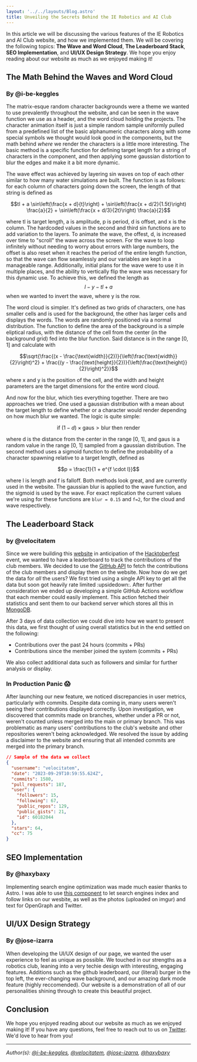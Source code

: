 ```yaml
---
layout: '../../layouts/Blog.astro'
title: Unveiling the Secrets Behind the IE Robotics and AI Club
---
```


In this article we will be discussing the various features of the IE Robotics and AI Club website, and how we implemented them. We will be covering the following topics: **The Wave and Word Cloud**, **The Leaderboard Stack**, **SEO Implementation**, and **UI/UX Design Strategy**. We hope you enjoy reading about our website as much as we enjoyed making it!


## The Math Behind the Waves and Word Cloud
### By @i-be-keggles
The matrix-esque random character backgrounds were a theme we wanted to use prevalently throughout the website, and can be seen in the wave function we use as a header, and the word cloud holding the projects. The character animation itself is just a simple random sample uniformly pulled from a predefined list of the basic alphanumeric characters along with some special symbols we thought would look good in the components, but the math behind *where* we render the characters is a little more interesting. The basic method is a specific function for defining target length for a string of characters in the component, and then applying some gaussian distortion to blur the edges and make it a bit more dynamic.

The wave effect was achieved by layering sin waves on top of each other similar to how many water simulations are built. The function is as follows: for each column of characters going down the screen, the length of that string is defined as


$$tl + a \sin\left(\frac{x + d}{t}\right) + \sin\left(\frac{x + d/2}{1.5t}\right) \frac{a}{2} + \sin\left(\frac{x + d/3}{2t}\right) \frac{a}{2}$$


where tl is target length, a is amplitude, p is period, d is offset, and x is the column.
The hardcoded values in the second and third sin functions are to add variation to the layers.
To animate the wave, the offest, d, is increased over time to "scroll" the wave across the screen. For the wave to loop infinitely without needing to worry about errors with large numbers, the offset is also reset when it reaches the period of the entire length function, so that the wave can flow seamlessly and our variables are kept in a manageable range.
Additionally, initial plans for the wave were to use it in multiple places, and the ability to vertically flip the wave was necessary for this dynamic use. To achieve this, we defined the length as $$l - y - tl + a$$ when we wanted to invert the wave, where y is the row.

The word cloud is simpler. It's defined as two grids of characters, one has smaller cells and is used for the background, the other has larger cells and displays the words. The words are randomly positioned via a normal distribution. The function to define the area of the background is a simple eliptical radius, with the distance of the cell from the center (in the background grid) fed into the blur function. Said distance is in the range [0, 1] and calculate  with

$$\sqrt{\frac{(x - \frac{\text{width}}{2})}{\left(\frac{\text{width}}{2}\right)^2} + \frac{(y - \frac{\text{height}}{2})}{\left(\frac{\text{height}}{2}\right)^2}}$$

where x and y is the position of the cell, and the width and height parameters are the target dimensions for the entire word cloud.

And now for the blur, which ties everything together. There are two approaches we tried. One used a gaussian distribution with a mean about the target length to define whether or a character would render depending on how much blur we wanted. The logic is quite simple:

$$\text{if } (1-d) \times \text{gaus} > \text{blur} \text{ then render}$$

where d is the distance from the center in the range [0, 1], and gaus is a random value in the range [0, 1] sampled from a gaussian distribution.
The second method uses a sigmoid function to define the probability of a character spawning relative to a target length, defined as

$$p = \frac{1}{1 + e^{f \cdot l}}$$

where l is length and f is falloff.
Both methods look great, and are currently used in the website. The gaussian blur is applied to the wave function, and the sigmoid is used by the wave.
For exact replication the current values we're using for these functions are `blur = 0.15` and `f=2`, for the cloud and wave respectively.

## The Leaderboard Stack

### by @velocitatem

Since we were building this [website](https://www.google.com/search?q=ieroboticsclub.com) in anticipation of the [Hacktoberfest](https://hactoberfest.com) event, we wanted to have a leaderboard to track the contributions of the club members. We decided to use the [GitHub API](https://docs.github.com/en/rest) to fetch the contributions of the club members and display them on the website. Now how do we get the data for _all_ the users? We first tried using a single API key to get all the data but soon got heavily rate limited :upsidedown:. After further consideration we ended up developing a simple GitHub Actions workflow that each member could easily implement. This action fetched their statistics and sent them to our backend server which stores all this in [MongoDB](https://www.mongodb.com/).

After 3 days of data collection we could dive into how we want to present this data, we first thought of using overall statistics but in the end settled on the following:
* Contributions over the past 24 hours (commits + PRs)
* Contributions since the member joined the system (commits + PRs)

We also collect additional data such as followers and similar for further analysis or display.

### In Production Panic 😱
After launching our new feature, we noticed discrepancies in user metrics, particularly with commits. Despite data coming in, many users weren't seeing their contributions displayed correctly. Upon investigation, we discovered that commits made on branches, whether under a PR or not, weren't counted unless merged into the main or primary branch. This was problematic as many users' contributions to the club's website and other repositories weren't being acknowledged. We resolved the issue by adding a disclaimer to the website and ensuring that all intended commits are merged into the primary branch.

```json
// Sample of the data we collect
{
  "username": "velocitatem",
  "date": "2023-09-29T10:59:55.624Z",
  "commits": 1580,
  "pull_requests": 187,
  "user": {
    "followers": 15,
    "following": 67,
    "public_repos": 129,
    "public_gists": 21,
    "id": 60182044
  },
  "stars": 64,
  "cc": 75
}
```

## SEO Implementation
### By @haxybaxy
Implementing search engine optimization was made much easier thanks to Astro. I was able to use [this component](https://github.com/jonasmerlin/astro-seo) to let search engines index and follow links on our wesbite, as well as the photos (uploaded on imgur) and text for OpenGraph and Twitter.

## UI/UX Design Strategy
### By @jose-izarra

When developing the UI/UX design of our page, we wanted the user experience to feel as unique as possible. We touched in our strengths as a robotics club, leaning into a very techie design with interesting, engaging features. Additions such as the github leaderboard, our (literal) burger in the top left, the ever-changing wave background, and our amazing dark mode feature (highly reccomended). Our website is a demonstration of all of our personalities shining through to create this beautiful project.

## Conclusion
We hope you enjoyed reading about our website as much as we enjoyed making it! If you have any questions, feel free to reach out to us on [Twitter](https://twitter.com/ieroboticsclub). We'd love to hear from you!



---


_Author(s): [@i-be-keggles](https://github.com/i-be-keggles), [@velocitatem](https://github.com/velocitatem), [@jose-izarra](https://github.com/jose-izarra), [@haxybaxy](https://github.com/haxybaxy)_

<style>
.katex {
display: flex;
align-items: center;
text-align: center;
}

</style>
